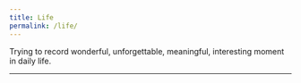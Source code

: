 ```yaml
---
title: Life
permalink: /life/
---
```


Trying to record wonderful, unforgettable, meaningful, interesting moment in daily life.

<hr>
